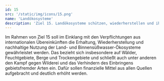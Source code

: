 ```yaml
---
id: 15
src: '/static/img/icons/15.png'
name: 'Landökosysteme'
description: 'Ziel 15. Landökosysteme schützen, wiederherstellen und ihre nachhaltige Nutzung fördern, Wälder nachhaltig bewirtschaften, Wüstenbildung bekämpfen, Bodendegradation beenden und umkehren und dem Verlust der biologischen Vielfalt ein Ende setzen'
---
```

Im Rahmen von Ziel 15 soll im Einklang mit den Verpflichtungen aus internationalen Übereinkünften die Erhaltung, Wiederherstellung und nachhaltige Nutzung der Land- und Binnensüßwasser-Ökosysteme gewährleistet werden. Das bezieht sich insbesondere auf Wälder, Feuchtgebiete, Berge und Trockengebiete und schließt auch unter anderen den Kampf gegen Wilderei und das Verhindern des Einbringens gebietsfremder Arten ein. Dafür sollen finanzielle Mittel aus allen Quellen aufgebracht und deutlich erhöht werden.
